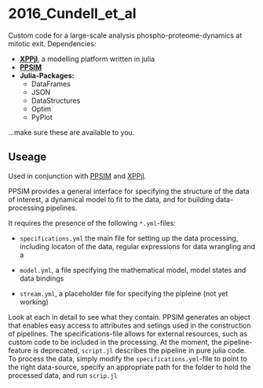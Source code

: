 # 2016_Cundell_et_al
Custom code for a large-scale analysis phospho-proteome-dynamics at mitotic exit.
Dependencies:
- **[XPPjl](https://github.com/novakgroupoxford/XPPjl)**, a modelling platform written in julia
- **[PPSIM](https://github.com/novakgroupoxford/PPSIM)**
- **Julia-Packages:**
  - DataFrames
  - JSON
  - DataStructures
  - Optim
  - PyPlot

...make sure these are available to you.


## Useage
Used in conjunction with [PPSIM](https://github.com/novakgroupoxford/PPSIM) and [XPPjl](https://github.com/novakgroupoxford/XPPjl).

PPSIM provides a general interface for specifying the structure of the data of interest, a dynamical model to fit to the data, and for building data-processing pipelines.

It requires the presence of the following `*.yml`-files:

- `specifications.yml` the main file for setting up the data processing, including locaton of the data, regular expressions for data wrangling and a

- `model.yml`, a file specifying the mathematical model, model states and data bindings

- `stream.yml`, a placeholder file for specifying the pipleine (not yet working)

Look at each in detail to see what they contain.
PPSIM generates an object that enables easy access to attributes and setings used in the construction of pipelines.
The specifications-file allows for external resources, such as custom code to be included in the processing.
At the moment, the pipeline-feature is deprecated, `script.jl` describes the pipeline in pure julia code.
To process the data, simply modify the `specifications.yml`-file to point to the right data-source, specify an appropriate path for the folder to hold the processed data, and run `scrip.jl`
